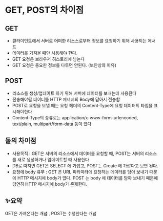 # GET, POST의 차이점

## GET
- 클라이언트에서 서버로 어떠한 리소스로부터 정보를 요청하기 위해 사용되는 메서드
- 데이터를 가져올 때만 사용해야 한다.
- GET 요청은 브라우저 히스토리에 남는다
- GET 요청은 중요한 정보를 다루면 안된다. (보안상의 이유)

## POST
- 리소스를 생성/업데이트 하기 위해 서버에 데이터를 보내는데 사용된다
- 전송해야될 데이터를 HTTP 메세지의 Body에 담아서 전송함
- POST로 요청을 보낼 때는 요청 헤더의 Content-Type에 요청 데이터의 타입을 표시해야한다
- Content-Type의 종류로는 application/x-www-form-urlencoded, text/plain, multipart/form-data 등이 있다

## 둘의 차이점
- 사용목적 : GET은 서버의 리소스에서 데이터를 요청할 때, POST는 서버의 리소스를 새로 생성하거나 업데이트할 때 사용한다
- DB로 따지면 GET은 SELECT 에 가깝고, POST는 Create 에 가깝다고 보면 된다.
- 요청에 body 유무 : 
    GET 은 URL 파라미터에 요청하는 데이터를 담아 보내기 때문에 HTTP 메시지에 body가 없다. 
    POST 는 body 에 데이터를 담아 보내기 때문에 당연히 HTTP 메시지에 body가 존재한다.
    
## ✨요약
GET은 가져온다는 개념 , POST는 수행한다는 개념

